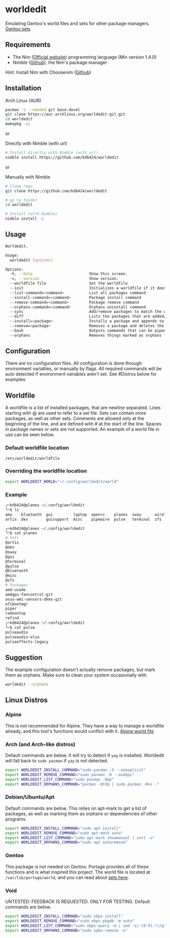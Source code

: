 # worldedit
Emulating Gentoo's world files and sets for other package managers.
[Gentoo sets](https://wiki.gentoo.org/wiki//etc/portage/sets)

## Requirements

- The Nim ([Official website](https://nim-lang.org/)) programming language (Min version 1.4.0)
- Nimble ([Github](https://github.com/nim-lang/nimble)), the Nim's package manager

Hint: Install Nim with Choosenim ([Github](https://github.com/dom96/choosenim))

## Installation
Arch Linux (AUR)

```bash
pacman -S --needed git base-devel
git clone https://aur.archlinux.org/worldedit-git.git
cd worldedit
makepkg -si
```

or

Directly with Nimble (with url)

```bash
# Install directly with Nimble (with url)
nimble install https://github.com/kdb424/worldedit
```

or

Manually with Nimble

```bash
# Clone repo
git clone https://github.com/kdb424/worldedit

# go to folder
cd worldedit

# Install (with Nimble)
nimble install -y
```

## Usage
```bash
Worldedit.

Usage:
  worldedit [options]

Options:
  -h, --help                         Show this screen.
  -v, --version                      Show version.
  --worldfile file                   Set the worldfile
  --init                             Initializes a worldfile if it does not exist
  --list-command=<command>           List all packages command
  --install-command=<command>        Package install command
  --remove-command=<command>         Package remove command
  --orphans-command=<command>        Orphans uninstall command
  --sync                             Add/remove packages to match the worldfile
  --diff                             Lists the packages that are added/removed
  --install=<package>                Installs a package and appends to the worldfile
  --remove=<package>                 Removes a package and deletes the entry in the worldfile
  --bash                             Outputs commands that can be piped into bash
  --orphans                          Removes things marked as orphans from your system
```

## Configuration
There are no configuration files. All configuration is done through environment
variables, or manually by flags. All required commands will be auto detected if
environment variables aren't set. See #Distros below for examples


## Worldfile
A worldfile is a list of installed packages, that are newline separated.
Lines starting with @ are used to refer to a set file. Sets can contain
more packages, as well as other sets. Comments are allowed only at the
beginning of the line, and are defined with # at the start of the line.
Spaces in package names or sets are not supported. An example of a world
file in use can be seen below.

### Default worldfile location
```
/etc/worldedit/worldfile
```

### Overriding the worldfile location
```bash
export WORLDEDIT_WORLD="~/.config/worldedit/world"
```

### Example
```bash
╭─kdb424@planex ~/.config/worldedit
╰─$ ls
amy    bluetooth  gui         laptop  openrc    planex  sway      wireless
artix  dev        guisupport  misc    pipewire  pulse   terminal  zfs

╭─kdb424@planex ~/.config/worldedit
╰─$ cat planex
# Sets
@artix
@dev
@sway
@gui
@terminal
@pulse
@bluetooth
@misc
@zfs
# Packages
amd-ucode
amdgpu-fancontrol-git
asus-wmi-sensors-dkms-git
efibootmgr
piper
radeontop
refind
╭─kdb424@planex ~/.config/worldedit
╰─$ cat pulse
pulseaudio
pulseaudio-alsa
pulseeffects-legacy
```

## Suggestion
The example configuration doesn't actually remove packages, but mark them
as orphans. Make sure to clean your system occasionally with
```bash
worldedit --orphans
```

## Linux Distros

### Alpine
This is not recommended for Alpine. They have a way to manage a worldfile
already, and this tool's functions would conflict with it.
[Alpine world file](https://docs.alpinelinux.org/user-handbook/0.1a/Working/apk.html#_world) 

### Arch (and Arch-like distros)
Default commands are below. It will try to detect if `yay` is installed. Worldedit will
fall back to `sudo pacman` if `yay` is not detected.
```bash
export WORLDEDIT_INSTALL_COMMAND="sudo pacman -S --asexplicit"
export WORLDEDIT_REMOVE_COMMAND="sudo pacman -D --asdeps"
export WORLDEDIT_LIST_COMMAND="sudo pacman -Qqe"
export WORLDEDIT_ORPHANS_COMMAND="pacman -Qtdq | sudo pacman -Rns -"
```

### Debian/Ubuntu/Apt
Default commands are below. This relies on apt-mark to get a list of packages, as well as
marking them as orphans or dependencies of other programs.
```bash
export WORLDEDIT_INSTALL_COMMAND="sudo apt install"
export WORLDEDIT_REMOVE_COMMAND="sudo apt-mark auto"
export WORLDEDIT_LIST_COMMAND="sudo apt-mark showmanual | sort -u"
export WORLDEDIT_ORPHANS_COMMAND="sudo apt autoremove"
```

### Gentoo
This package is not needed on Gentoo. Portage provides all of these functions
and is what inspired this project. The world file is located at 
`/var/lib/portage/world`, and you can read about 
[sets here](https://wiki.gentoo.org/wiki//etc/portage/sets).

### Void
UNTESTED: FEEDBACK IS REQUESTED. ONLY FOR TESTING.
Default commands are below.
```bash
export WORLDEDIT_INSTALL_COMMAND="sudo xbps-install"
export WORLDEDIT_REMOVE_COMMAND="sudo xbps-pkgdb -m auto"
export WORLDEDIT_LIST_COMMAND="sudo xbps-query -m | sed 's/-[0-9].*//g"
export WORLDEDIT_ORPHANS_COMMAND="sudo xpbs-remove -o"
```
